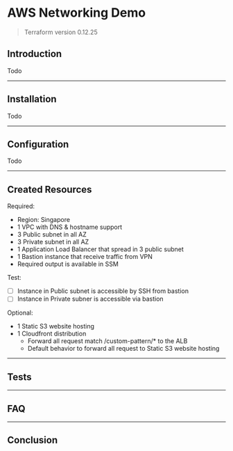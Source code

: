 # AWS Networking Demo

> Terraform version 0.12.25

## Introduction

Todo

---

## Installation

Todo

---

## Configuration

Todo

---

## Created Resources

Required:
- Region: Singapore
- 1 VPC with DNS & hostname support
- 3 Public subnet in all AZ
- 3 Private subnet in all AZ
- 1 Application Load Balancer that spread in 3 public subnet
- 1 Bastion instance that receive traffic from VPN
- Required output is available in SSM

Test:
- [ ] Instance in Public subnet is accessible by SSH from bastion
- [ ] Instance in Private subner is accessible via bastion

Optional:
- 1 Static S3 website hosting
- 1 Cloudfront distribution
    - Forward all request match /custom-pattern/* to the ALB
    - Default behavior to forward all request to Static S3 website hosting

---

## Tests

---

## FAQ

---

## Conclusion